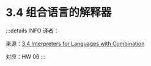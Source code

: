 # 3.4 组合语言的解释器

:::details INFO
译者：

来源：[3.4 Interpreters for Languages with Combination](http://composingprograms.com/pages/34-interpreters-for-languages-with-combination.html)

对应：HW 06
:::
